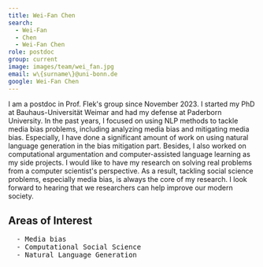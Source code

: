 ```yaml
---
title: Wei-Fan Chen
search:
  - Wei-Fan
  - Chen
  - Wei-Fan Chen
role: postdoc
group: current
image: images/team/wei_fan.jpg
email: w\{surname\}@uni-bonn.de
google: Wei-Fan Chen
---
```


I am a postdoc in Prof. Flek's group since November 2023. I started my PhD at Bauhaus-Universität Weimar and had my defense at Paderborn University. In the past years, I focused on using NLP methods to tackle media bias problems, including analyzing media bias and mitigating media bias. Especially, I have done a significant amount of work on using natural language generation in the bias mitigation part. Besides, I also worked on computational argumentation and computer-assisted language learning as my side projects.
I would like to have my research on solving real problems from a computer scientist's perspective. As a result, tackling social science problems, especially media bias, is always the core of my research. I look forward to hearing that we researchers can help improve our modern society.


## Areas of Interest
  <pre>  - Media bias
  - Computational Social Science
  - Natural Language Generation

